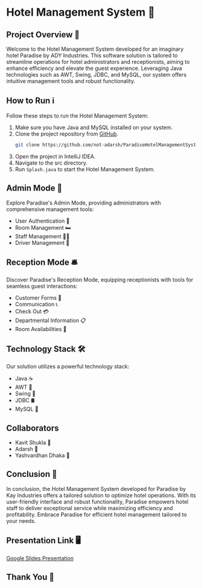 # Hotel Management System 🏨



## Project Overview 📝
Welcome to the Hotel Management System developed for an imaginary hotel Paradise by ADY Industries. This software solution is tailored to streamline operations for hotel administrators and receptionists, aiming to enhance efficiency and elevate the guest experience. Leveraging Java technologies such as AWT, Swing, JDBC, and MySQL, our system offers intuitive management tools and robust functionality.

## How to Run ℹ️
Follow these steps to run the Hotel Management System:
1. Make sure you have Java and MySQL installed on your system.
2. Clone the project repository from [GitHub](https://github.com/not-adarsh/ParadiseHotelManagementSystem.git).
   ```bash
   git clone https://github.com/not-adarsh/ParadiseHotelManagementSystem.git
   ```
3. Open the project in IntelliJ IDEA.
4. Navigate to the src directory.
5. Run `Splash.java` to start the Hotel Management System.

## Admin Mode 🔧
Explore Paradise's Admin Mode, providing administrators with comprehensive management tools:
- User Authentication 🔑
- Room Management 🛏️
- Staff Management 👨‍💼
- Driver Management 🚗

## Reception Mode 🛎️
Discover Paradise's Reception Mode, equipping receptionists with tools for seamless guest interactions:
- Customer Forms 📄
- Communication 📞
- Check Out 💳
- Departmental Information 📋
- Room Availabilities 🛌

## Technology Stack 🛠️
Our solution utilizes a powerful technology stack:
- Java ☕
- AWT 🎨
- Swing 🔄
- JDBC 🛢️
- MySQL 🐬

## Collaborators
- Kavit Shukla 🚀
- Adarsh 🌟
- Yashvardhan Dhaka 💼

## Conclusion 🎉
In conclusion, the Hotel Management System developed for Paradise by Kay Industries offers a tailored solution to optimize hotel operations. With its user-friendly interface and robust functionality, Paradise empowers hotel staff to deliver exceptional service while maximizing efficiency and profitability. Embrace Paradise for efficient hotel management tailored to your needs.

## Presentation Link 🖥️
[Google Slides Presentation](https://docs.google.com/presentation/d/1CXBNHmlsu5CvXmhhoxdX7aODhZ_r0yxyHl2PSmn3uak/edit?usp=sharing)


## Thank You 🙏
